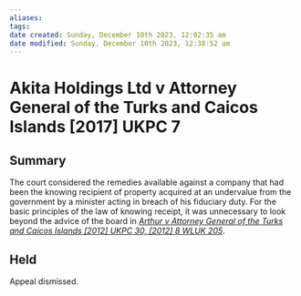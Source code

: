 ```yaml
---
aliases: 
tags: 
date created: Sunday, December 10th 2023, 12:02:35 am
date modified: Sunday, December 10th 2023, 12:38:52 am
---
```


# Akita Holdings Ltd v Attorney General of the Turks and Caicos Islands [2017] UKPC 7

## Summary

The court considered the remedies available against a company that had been the knowing recipient of property acquired at an undervalue from the government by a minister acting in breach of his fiduciary duty. For the basic principles of the law of knowing receipt, it was unnecessary to look beyond the advice of the board in _[Arthur v Attorney General of the Turks and Caicos Islands [2012] UKPC 30, [2012] 8 WLUK 205](https://uk.westlaw.com/Document/I72879AD0E7FC11E195B9AEA03FC790BF/View/FullText.html?originationContext=document&transitionType=DocumentItem&ppcid=c43926adc83247b6bbba9e335a0d0f63&contextData=(sc.Default))_.

## Held

Appeal dismissed.
